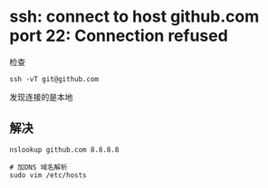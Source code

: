 # ssh: connect to host github.com port 22: Connection refused
检查
```
ssh -vT git@github.com
```
发现连接的是本地 

## 解决
```
nslookup github.com 8.8.8.8

# 加DNS 域名解析
sudo vim /etc/hosts 
```

